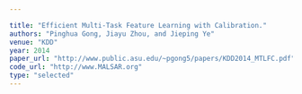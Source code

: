 ```yaml
---

title: "Efficient Multi-Task Feature Learning with Calibration."
authors: "Pinghua Gong, Jiayu Zhou, and Jieping Ye"
venue: "KDD"
year: 2014
paper_url: "http://www.public.asu.edu/~pgong5/papers/KDD2014_MTLFC.pdf"
code_url: "http://www.MALSAR.org"
type: "selected"
---
```

